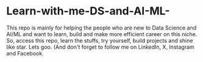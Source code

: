 # Learn-with-me-DS-and-AI-ML-
This repo is mainly for helping the people who are new to Data Science and AI/ML and want to learn, build and make more efficient career on this niche. So, access this repo, learn the stuffs, try yourself, build projects and shine like star. Lets goo. (And don't forget to follow me on LinkedIn, X, Instagram and Facebook.
